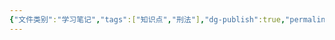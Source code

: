 ```yaml
---
{"文件类别":"学习笔记","tags":["知识点","刑法"],"dg-publish":true,"permalink":"/学习笔记studyup/刑总/重婚罪/","dgPassFrontmatter":true,"created":"2024-11-03T18:34:11.850+08:00","updated":"2024-11-03T18:34:12.373+08:00"}
---
```


